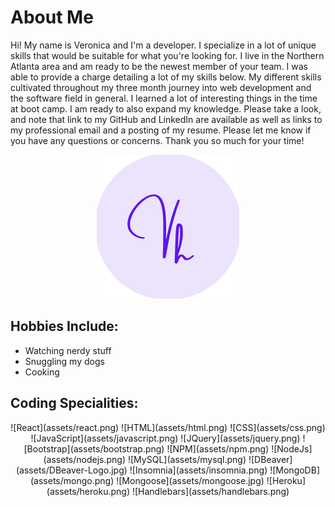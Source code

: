 # About Me

Hi! My name is Veronica and I'm a developer. I specialize in a lot of unique skills that would be suitable for what you're looking for. I live in the Northern Atlanta area and am ready to be the newest member of your team. I was able to provide a charge detailing a lot of my skills below. My different skills cultivated throughout my three month journey into web development and the software field in general. I learned a lot of interesting things in the time at boot camp. I am ready to also expand my knowledge. Please take a look, and note that link to my GitHub and LinkedIn are available as well as links to my professional email and a posting of my resume. Please let me know if you have any questions or concerns. Thank you so much for your time!

<p align="center">
<a href="https://vharris113.github.io/vharris-portfolio/"><img src="./assets/logo192.png" ></a>
</p>

## Hobbies Include:
- Watching nerdy stuff
- Snuggling my dogs
- Cooking

## Coding Specialities:
<p align="center">![React](assets/react.png)
![HTML](assets/html.png)
![CSS](assets/css.png)
![JavaScript](assets/javascript.png)
![JQuery](assets/jquery.png)
![Bootstrap](assets/bootstrap.png)
![NPM](assets/npm.png)
![NodeJs](assets/nodejs.png)
![MySQL](assets/mysql.png)
![DBeaver](assets/DBeaver-Logo.jpg)
![Insomnia](assets/insomnia.png)
![MongoDB](assets/mongo.png)
![Mongoose](assets/mongoose.jpg)
![Heroku](assets/heroku.png)
![Handlebars](assets/handlebars.png)
</p>
